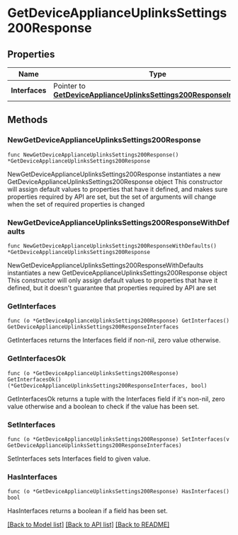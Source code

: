# GetDeviceApplianceUplinksSettings200Response

## Properties

Name | Type | Description | Notes
------------ | ------------- | ------------- | -------------
**Interfaces** | Pointer to [**GetDeviceApplianceUplinksSettings200ResponseInterfaces**](GetDeviceApplianceUplinksSettings200ResponseInterfaces.md) |  | [optional] 

## Methods

### NewGetDeviceApplianceUplinksSettings200Response

`func NewGetDeviceApplianceUplinksSettings200Response() *GetDeviceApplianceUplinksSettings200Response`

NewGetDeviceApplianceUplinksSettings200Response instantiates a new GetDeviceApplianceUplinksSettings200Response object
This constructor will assign default values to properties that have it defined,
and makes sure properties required by API are set, but the set of arguments
will change when the set of required properties is changed

### NewGetDeviceApplianceUplinksSettings200ResponseWithDefaults

`func NewGetDeviceApplianceUplinksSettings200ResponseWithDefaults() *GetDeviceApplianceUplinksSettings200Response`

NewGetDeviceApplianceUplinksSettings200ResponseWithDefaults instantiates a new GetDeviceApplianceUplinksSettings200Response object
This constructor will only assign default values to properties that have it defined,
but it doesn't guarantee that properties required by API are set

### GetInterfaces

`func (o *GetDeviceApplianceUplinksSettings200Response) GetInterfaces() GetDeviceApplianceUplinksSettings200ResponseInterfaces`

GetInterfaces returns the Interfaces field if non-nil, zero value otherwise.

### GetInterfacesOk

`func (o *GetDeviceApplianceUplinksSettings200Response) GetInterfacesOk() (*GetDeviceApplianceUplinksSettings200ResponseInterfaces, bool)`

GetInterfacesOk returns a tuple with the Interfaces field if it's non-nil, zero value otherwise
and a boolean to check if the value has been set.

### SetInterfaces

`func (o *GetDeviceApplianceUplinksSettings200Response) SetInterfaces(v GetDeviceApplianceUplinksSettings200ResponseInterfaces)`

SetInterfaces sets Interfaces field to given value.

### HasInterfaces

`func (o *GetDeviceApplianceUplinksSettings200Response) HasInterfaces() bool`

HasInterfaces returns a boolean if a field has been set.


[[Back to Model list]](../README.md#documentation-for-models) [[Back to API list]](../README.md#documentation-for-api-endpoints) [[Back to README]](../README.md)


